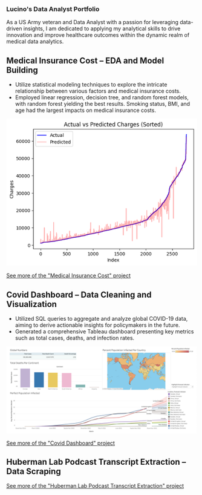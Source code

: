 ### Lucino's Data Analyst Portfolio

As a US Army veteran and Data Analyst with a passion for leveraging data-driven insights, I am dedicated to applying my analytical skills to drive innovation and improve healthcare outcomes within the dynamic realm of medical data analytics.



## Medical Insurance Cost – EDA and Model Building
- Utilize statistical modeling techniques to explore the intricate relationship between various factors and medical insurance costs.
- Employed linear regression, decision tree, and random forest models, with random forest yielding the best results. Smoking status, BMI, and age had the largest impacts on medical insurance costs.

![Response_Histogram.png](/images/MedCostReg_Plot.png)

[See more of the "Medical Insurance Cost" project](./Medical_Insurance_Cost.html)<br>




## Covid Dashboard – Data Cleaning and Visualization
- Utilized SQL queries to aggregate and analyze global COVID-19 data, aiming to derive actionable insights for policymakers in the future.
- Generated a comprehensive Tableau dashboard presenting key metrics such as total cases, deaths, and infection rates.

![Covid_Dash.png](/images/Covid_Dash.png)

[See more of the "Covid Dashboard" project](./Covid_Dashboard.html)<br>




## Huberman Lab Podcast Transcript Extraction – Data Scraping


[See more of the "Huberman Lab Podcast Transcript Extraction" project](./Huberman_Lab_NLP.html)
